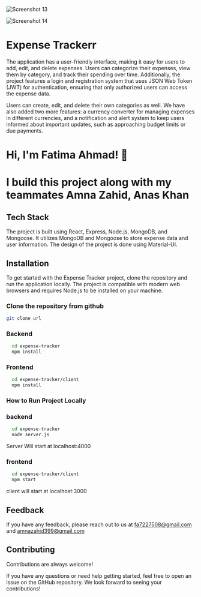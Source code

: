 ![Screenshot 13](https://github.com/fatimaAhmad635/expense-tracker-for-transaction/raw/main/Capture.PNG)

![Screenshot 14](https://github.com/fatimaAhmad635/expense-tracker-for-transaction/raw/main/Capture1.PNG)



# Expense Trackerr

The application has a user-friendly interface, making it easy for users to add, edit, and delete expenses. Users can categorize their expenses, view them by category, and track their spending over time. Additionally, the project features a login and registration system that uses JSON Web Token (JWT) for authentication, ensuring that only authorized users can access the expense data.

Users can create, edit, and delete their own categories as well. We have also added two more features: a currency converter for managing expenses in different currencies, and a notification and alert system to keep users informed about important updates, such as approaching budget limits or due payments.

# Hi, I'm Fatima Ahmad! 👋
# I build this project along with my teammates Amna Zahid, Anas Khan


## Tech Stack

The project is built using React, Express, Node.js, MongoDB, and Mongoose. It utilizes MongoDB and Mongoose to store expense data and user information.
The design of the project is done using Material-UI.

## Installation

To get started with the Expense Tracker project, clone the repository and run the application locally. The project is compatible with modern web browsers and requires Node.js to be installed on your machine.
### Clone the repository from github
```bash
git clone url
```
### Backend
```bash
  cd expense-tracker
  npm install
```
### Frontend
```bash
  cd expense-tracker/client
  npm install
```

### How to Run Project Locally 

### backend
```bash
  cd expense-tracker
  node server.js
```
Server Will start at localhost:4000

### frontend
```bash
  cd expense-tracker/client
  npm start
```
client will start at localhost:3000

## Feedback

If you have any feedback, please reach out to us at fa7227508@gmail.com and amnazahid399@gmail.com


## Contributing

Contributions are always welcome!

If you have any questions or need help getting started, feel free to open an issue on the GitHub repository. We look forward to seeing your contributions!




